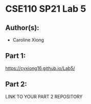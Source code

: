 # CSE110 SP21 Lab 5

## Author(s):
- Caroline Xiong

## Part 1:

https://cyxiong16.github.io/Lab5/

## Part 2:

LINK TO YOUR PART 2 REPOSITORY
